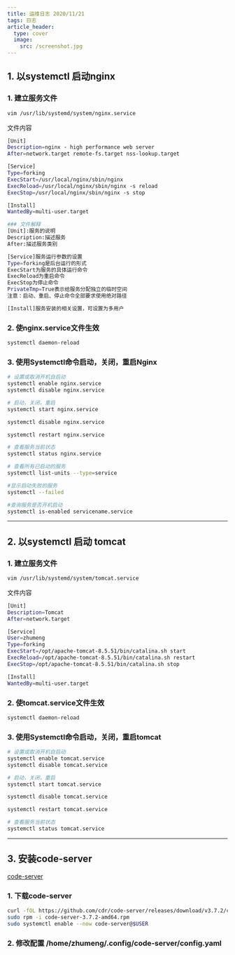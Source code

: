 ```yaml
---
title: 运维日志 2020/11/21
tags: 日志
article_header:
  type: cover
  image:
    src: /screenshot.jpg
--- 
```


## 1. 以systemctl 启动nginx

### 1. 建立服务文件

```sh
vim /usr/lib/systemd/system/nginx.service 
```
文件内容
```sh
[Unit]
Description=nginx - high performance web server
After=network.target remote-fs.target nss-lookup.target

[Service]
Type=forking
ExecStart=/usr/local/nginx/sbin/nginx
ExecReload=/usr/local/nginx/sbin/nginx -s reload
ExecStop=/usr/local/nginx/sbin/nginx -s stop

[Install]
WantedBy=multi-user.target

### 文件解释
[Unit]:服务的说明
Description:描述服务
After:描述服务类别

[Service]服务运行参数的设置
Type=forking是后台运行的形式
ExecStart为服务的具体运行命令
ExecReload为重启命令
ExecStop为停止命令
PrivateTmp=True表示给服务分配独立的临时空间
注意：启动、重启、停止命令全部要求使用绝对路径

[Install]服务安装的相关设置，可设置为多用户

```

### 2. 使nginx.service文件生效

```sh
systemctl daemon-reload
```

### 3. 使用Systemctl命令启动，关闭，重启Nginx

```sh
# 设置或取消开机自启动
systemctl enable nginx.service 
systemctl disable nginx.service

# 启动，关闭，重启
systemctl start nginx.service

systemctl disable nginx.service

systemctl restart nginx.service

# 查看服务当前状态
systemctl status nginx.service

# 查看所有已启动的服务
systemctl list-units --type=service

#显示启动失败的服务
systemctl --failed 

#查询服务是否开机启动
systemctl is-enabled servicename.service

```

--- 

## 2. 以systemctl 启动 tomcat

### 1. 建立服务文件

```sh
vim /usr/lib/systemd/system/tomcat.service 
```
文件内容

```sh
[Unit]
Description=Tomcat
After=network.target

[Service]
User=zhumeng
Type=forking
ExecStart=/opt/apache-tomcat-8.5.51/bin/catalina.sh start
ExecReload=/opt/apache-tomcat-8.5.51/bin/catalina.sh restart
ExecStop=/opt/apache-tomcat-8.5.51/bin/catalina.sh stop

[Install]
WantedBy=multi-user.target
```

### 2. 使tomcat.service文件生效

```sh
systemctl daemon-reload
```

### 3. 使用Systemctl命令启动，关闭，重启tomcat

```sh
# 设置或取消开机自启动
systemctl enable tomcat.service 
systemctl disable tomcat.service

# 启动，关闭，重启
systemctl start tomcat.service

systemctl disable tomcat.service

systemctl restart tomcat.service

# 查看服务当前状态
systemctl status tomcat.service
```
---


## 3. 安装code-server

[code-server](https://github.com/cdr/code-server)

### 1. 下载code-server

```sh
curl -fOL https://github.com/cdr/code-server/releases/download/v3.7.2/code-server-3.7.2-amd64.rpm
sudo rpm -i code-server-3.7.2-amd64.rpm
sudo systemctl enable --now code-server@$USER
```

### 2. 修改配置 /home/zhumeng/.config/code-server/config.yaml












